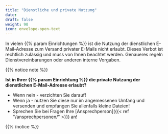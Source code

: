 ```yaml
---
title: "Dienstliche und private Nutzung"
date: 
draft: false
weight: 90
icon: envelope-open-text
---
```


In vielen {{% param Einrichtungen %}}  ist die Nutzung der dienstlichen E-Mail-Adresse zum Versand privater E-Mails nicht erlaubt. Dieses Verbot ist rechtlich zulässig und muss von Ihnen beachtet werden. Genaueres regeln Dienstvereinbarungen oder anderen interne Vorgaben.

{{% notice note %}}

**Ist in Ihrer {{% param Einrichtung %}} die private Nutzung der dienstlichen E-Mail-Adresse erlaubt?**

- Wenn nein - verzichten Sie darauf!
- Wenn ja - nutzen Sie diese nur im angemessenen Umfang und versenden und empfangen Sie allenfalls kleine Dateien!
- Sprechen Sie bei Fragen Ihre [Ansprechperson]({{< ref "/ansprechpersonen/" >}}) an!

{{% /notice %}}

